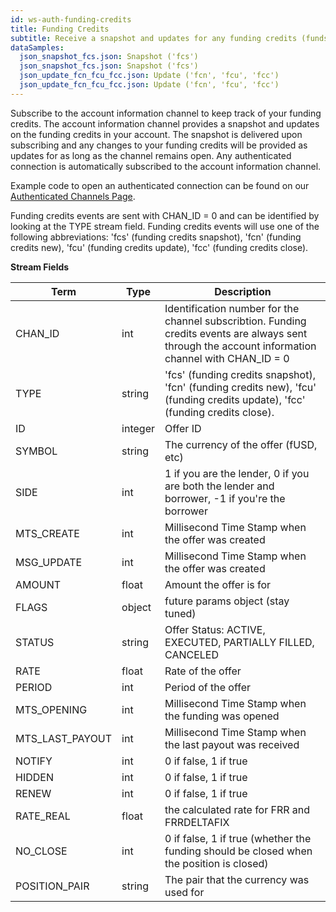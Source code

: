 ```yaml
---
id: ws-auth-funding-credits
title: Funding Credits
subtitle: Receive a snapshot and updates for any funding credits (funds used in active positions) on your account.
dataSamples:
  json_snapshot_fcs.json: Snapshot ('fcs')
  json_snapshot_fcs.json: Snapshot ('fcs')
  json_update_fcn_fcu_fcc.json: Update ('fcn', 'fcu', 'fcc')
  json_update_fcn_fcu_fcc.json: Update ('fcn', 'fcu', 'fcc')
---
```


Subscribe to the account information channel to keep track of your funding credits. The account information channel provides a snapshot and updates on the funding credits in your account. The snapshot is delivered upon subscribing and any changes to your funding credits will be provided as updates for as long as the channel remains open. Any authenticated connection is automatically subscribed to the account information channel.

Example code to open an authenticated connection can be found on our [Authenticated Channels Page](doc:ws-auth).

Funding credits events are sent with CHAN_ID = 0 and can be identified by looking at the TYPE stream field. Funding credits events will use one of the following abbreviations: 'fcs' (funding credits snapshot), 'fcn' (funding credits new), 'fcu' (funding credits update), 'fcc' (funding credits close).


**Stream Fields**

Term | Type | Description
-- | -- | --
CHAN_ID | int | Identification number for the channel subscribtion. Funding credits events are always sent through the account information channel with CHAN_ID = 0
TYPE | string | 'fcs' (funding credits snapshot), 'fcn' (funding credits new), 'fcu' (funding credits update), 'fcc' (funding credits close).
ID  |  integer  |  Offer ID
SYMBOL  |  string  |  The currency of the offer (fUSD, etc)
SIDE  |  int |   1 if you are the lender, 0 if you are both the lender and borrower, -1 if you're the borrower
MTS_CREATE  |  int  |  Millisecond Time Stamp when the offer was created
MSG_UPDATE  |  int  |  Millisecond Time Stamp when the offer was created
AMOUNT  |  float  |  Amount the offer is for
FLAGS  |  object  |  future params object (stay tuned)
STATUS  |  string  | Offer Status: ACTIVE, EXECUTED, PARTIALLY FILLED, CANCELED
RATE  |  float  |  Rate of the offer
PERIOD  |  int  |  Period of the offer
MTS_OPENING  |  int  |  Millisecond Time Stamp when the funding was opened
MTS_LAST_PAYOUT  |  int  |  Millisecond Time Stamp when the last payout was received
NOTIFY  |  int  |  0 if false, 1 if true
HIDDEN  |  int  |  0 if false, 1 if true
RENEW  |  int  |  0 if false, 1 if true
RATE_REAL  |  float  |  the calculated rate for FRR and FRRDELTAFIX
NO_CLOSE  |  int  |  0 if false, 1 if true (whether the funding should be closed when the position is closed)
POSITION_PAIR  |  string  |  The pair that the currency was used for
